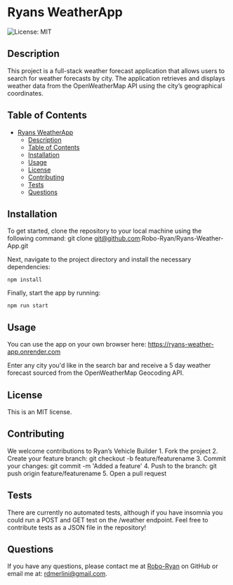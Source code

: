 
# Ryans WeatherApp

![License: MIT](https://img.shields.io/badge/License-MIT-yellow.svg)


## Description

This project is a full-stack weather forecast application that allows users to search for weather forecasts by city. The application retrieves and displays weather data from the OpenWeatherMap API using the city’s geographical coordinates.

## Table of Contents

- [Ryans WeatherApp](#ryans-weatherapp)
  - [Description](#description)
  - [Table of Contents](#table-of-contents)
  - [Installation](#installation)
  - [Usage](#usage)
  - [License](#license)
  - [Contributing](#contributing)
  - [Tests](#tests)
  - [Questions](#questions)

## Installation

To get started, clone the repository to your local machine using the following command:
git clone git@github.com:Robo-Ryan/Ryans-Weather-App.git

Next, navigate to the project directory and install the necessary dependencies:

`npm install`

Finally, start the app by running:

`npm run start`

## Usage

You can use the app on your own browser here: https://ryans-weather-app.onrender.com

Enter any city you'd like in the search bar and receive a 5 day weather forecast sourced from the OpenWeatherMap Geocoding API.

## License

This is an MIT license. 

## Contributing

We welcome contributions to Ryan’s Vehicle Builder
	1.	Fork the project
	2.	Create your feature branch: git checkout -b feature/featurename
	3.	Commit your changes: git commit -m 'Added a feature'
	4.	Push to the branch: git push origin feature/featurename
	5.	Open a pull request

## Tests

There are currently no automated tests, although if you have insomnia you could run a POST and GET test on the /weather endpoint. Feel free to contribute tests as a JSON file in the repository!

## Questions
If you have any questions, please contact me at [Robo-Ryan](github.com/Robo-Ryan) on GitHub or email me at: rdmerlini@gmail.com.